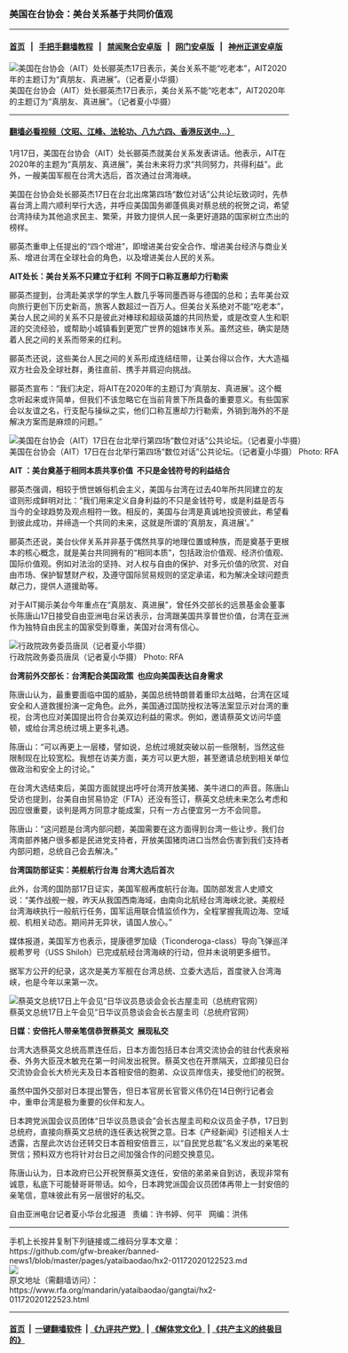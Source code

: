 ### 美国在台协会：美台关系基于共同价值观
------------------------

#### [首页](https://github.com/gfw-breaker/banned-news1/blob/master/README.md) &nbsp;&nbsp;|&nbsp;&nbsp; [手把手翻墙教程](https://github.com/gfw-breaker/guides/wiki) &nbsp;&nbsp;|&nbsp;&nbsp; [禁闻聚合安卓版](https://github.com/gfw-breaker/bn-android) &nbsp;&nbsp;|&nbsp;&nbsp; [网门安卓版](https://github.com/oGate2/oGate) &nbsp;&nbsp;|&nbsp;&nbsp; [神州正道安卓版](https://github.com/SzzdOgate/update) 



<div id="headerimg">
 <img alt="美国在台协会（AIT）处长郦英杰17日表示，美台关系不能“吃老本”，AIT2020年的主题订为“真朋友、真进展”。（记者夏小华摄）" src="https://www.rfa.org/mandarin/yataibaodao/gangtai/hx2-01172020122523.html/4e004e00.JPG/@@images/4d3241e5-d8a7-49fc-91f0-930799c3c325.jpeg" title="美国在台协会（AIT）处长郦英杰17日表示，美台关系不能“吃老本”，AIT2020年的主题订为“真朋友、真进展”。（记者夏小华摄）"/>
 <div id="headerimgcontents">
  <div id="headerimgcaption">
   <span>
    美国在台协会（AIT）处长郦英杰17日表示，美台关系不能“吃老本”，AIT2020年的主题订为“真朋友、真进展”。（记者夏小华摄）
   </span>
   <!-- zoomattribute -->
  </div>
  <!-- headerimgcaption -->
 </div>
 <!-- headerimagecontents -->
</div>

<hr/>


#### [翻墙必看视频（文昭、江峰、法轮功、八九六四、香港反送中...）](http://167.172.214.107/home.html)

<div id="storytext">
 <div>
  <div class="slot_header">
  </div>
 </div>
 <p>
  1月17日，美国在台协会（AIT）处长郦英杰就美台关系发表讲话。他表示，AIT在2020年的主题为“真朋友、真进展”，美台未来将力求“共同努力，共得利益”。此外，一艘美国军舰在台湾大选后，首次通过台湾海峡。
 </p>
 <p>
  美国在台协会处长郦英杰17日在台北出席第四场“数位对话”公共论坛致词时，先恭喜台湾上周六顺利举行大选，并呼应美国国务卿蓬佩奥对蔡总统的祝贺之词，希望台湾持续为其他追求民主、繁荣，并致力提供人民一条更好道路的国家树立杰出的榜样。
 </p>
 <p>
  郦英杰重申上任提出的“四个增进”，即增进美台安全合作、增进美台经济与商业关系、增进台湾在全球社会的角色，以及增进美台人民的关系。
 </p>
 <p>
 </p>
 <p>
 </p>
 <p>
  <b>
   AIT处长：美台关系不只建立于红利  不同于口称互惠却力行勒索
  </b>
 </p>
 <p>
  郦英杰提到，台湾赴美求学的学生人数几乎等同墨西哥与德国的总和；去年美台双向旅行更创下历史新高，旅客人数超过一百万人。但美台关系绝对不能“吃老本”，美台人民之间的关系不只是彼此对棒球和超级英雄的共同热爱，或是改变人生和职涯的交流经验，或帮助小城镇看到更宽广世界的姐妹市关系。虽然这些，确实是随着人民之间的关系而带来的红利。
 </p>
 <p>
  郦英杰还说，这些美台人民之间的关系形成连结纽带，让美台得以合作，大大造福双方社会及全球社群，勇往直前、携手并肩迎向挑战。
 </p>
 <p>
  郦英杰宣布：“我们决定，将AIT在2020年的主题订为‘真朋友、真进展’。这个概念听起来或许简单，但我们不该忽略它在当前背景下所具备的重要意义。有些国家会以友谊之名，行支配与操纵之实，他们口称互惠却力行勒索，外销到海外的不是解决方案而是麻烦的问题。”
 </p>
 <p>
  <div class="image-inline captioned" style="width:680px;">
   <div style="width:680px;">
    <img alt="美国在台协会（AIT）17日在台北举行第四场“数位对话”公共论坛。（记者夏小华摄）" src="https://www.rfa.org/mandarin/yataibaodao/gangtai/hx2-01172020122523.html/4e09.JPG" title="美国在台协会（AIT）17日在台北举行第四场“数位对话”公共论坛。（记者夏小华摄）"/>
   </div>
   <div class="image-caption">
    <span style="width:680px;">
     美国在台协会（AIT）17日在台北举行第四场“数位对话”公共论坛。（记者夏小华摄）
    </span>
    <span class="copyright">
     Photo: RFA
    </span>
   </div>
  </div>
 </p>
 <p>
  <b>
   AIT ：美台奠基于相同本质共享价值  不只是金钱符号的利益结合
  </b>
 </p>
 <p>
  郦英杰强调，相较于愤世嫉俗机会主义，美国与台湾在过去40年所共同建立的友谊则形成鲜明对比：“我们用来定义自身利益的不只是金钱符号，或是利益是否与当今的全球趋势及观点相符一致。相反的，美国与台湾是真诚地投资彼此，希望看到彼此成功，并缔造一个共同的未来，这就是所谓的‘真朋友，真进展’。”
 </p>
 <p>
  郦英杰还说，美台伙伴关系并非基于偶然共享的地理位置或种族，而是奠基于更根本的核心概念，就是美台共同拥有的“相同本质”，包括政治价值观、经济价值观、国际价值观。例如对法治的坚持、对人权与自由的保护、对多元价值的欣赏、对自由市场、保护智慧财产权，及遵守国际贸易规则的坚定承诺，和为解决全球问题贡献己力，提供人道援助等。
 </p>
 <p>
  对于AIT揭示美台今年重点在“真朋友、真进展”，曾任外交部长的远景基金会董事长陈唐山17日接受自由亚洲电台采访表示，台湾跟美国共享普世价值，台湾在亚洲作为独特自由民主的国家受到尊重，美国对台湾有信心。
 </p>
 <p>
  <div class="image-inline captioned" style="width:680px;">
   <div style="width:680px;">
    <img alt="行政院政务委员唐凤（记者夏小华摄）" src="https://www.rfa.org/mandarin/yataibaodao/gangtai/hx2-01172020122523.html/56db.JPG" title="行政院政务委员唐凤（记者夏小华摄）"/>
   </div>
   <div class="image-caption">
    <span style="width:680px;">
     行政院政务委员唐凤（记者夏小华摄）
    </span>
    <span class="copyright">
     Photo: RFA
    </span>
   </div>
  </div>
 </p>
 <p>
  <b>
   台湾前外交部长：台湾配合美国政策  也应向美国表达自身需求
  </b>
 </p>
 <p>
  陈唐山认为，最重要面临中国的威胁，美国总统特朗普着重印太战略，台湾在区域安全和人道救援扮演一定角色。此外，美国通过国防授权法等法案显示对台湾的重视，台湾也应对美国提出符合台美双边利益的需求。例如，邀请蔡英文访问华盛顿，或给台湾总统过境上更多礼遇。
 </p>
 <p>
  陈唐山：“可以再更上一层楼，譬如说，总统过境就突破以前一些限制，当然这些限制现在比较宽松。我想在访美方面，美方可以更大胆，甚至邀请总统到相关单位做政治和安全上的讨论。”
 </p>
 <p>
  在台湾大选结束后，美国方面就提出呼吁台湾开放美猪、美牛进口的声音。陈唐山受访也提到，台美自由贸易协定（FTA）还没有签订，蔡英文总统未来怎么考虑和因应很重要，谈判是两方同意才能成案，只有一方占便宜另一方不会同意。
 </p>
 <p>
  陈唐山：“这问题是台湾内部问题，美国需要在这方面得到台湾一些让步。我们台湾南部养猪户很多都是民进党支持者，开放美国猪肉进口当然会伤害到我们支持者内部问题，总统自己会去解决。”
 </p>
 <p>
  <b>
   台湾国防部证实：美舰航行台海 台湾大选后首次
  </b>
 </p>
 <p>
  此外，台湾的国防部17日证实，美国军舰再度航行台海。国防部发言人史顺文说：“美作战舰一艘，昨天从我国西南海域，由南向北航经台湾海峡北驶。美舰经台湾海峡执行一般航行任务，国军运用联合情监侦作为，全程掌握我周边海、空域舰、机相关动态。期间并无异状，请国人放心。”
 </p>
 <p>
  媒体报道，美国军方也表示，提康德罗加级（Ticonderoga-class）导向飞弹巡洋舰希罗号（USS Shiloh）已完成航经台湾海峡的行动，但并未说明更多细节。
 </p>
 <p>
  据军方公开的纪录，这次是美方军舰在台湾总统、立委大选后，首度驶入台湾海峡，也是今年以来第一次。
 </p>
 <p>
  <div class="image-inline captioned" style="width:680px;">
   <div style="width:680px;">
    <img alt="蔡英文总统17日上午会见“日华议员恳谈会会长古屋圭司（总统府官网）" src="https://www.rfa.org/mandarin/yataibaodao/gangtai/hx2-01172020122523.html/4e94.jpg" title="蔡英文总统17日上午会见“日华议员恳谈会会长古屋圭司（总统府官网）"/>
   </div>
   <div class="image-caption">
    <span style="width:680px;">
     蔡英文总统17日上午会见“日华议员恳谈会会长古屋圭司（总统府官网）
    </span>
    <span class="copyright">
    </span>
   </div>
  </div>
 </p>
 <p>
  <b>
   日媒：安倍托人带亲笔信恭贺蔡英文  展现私交
  </b>
 </p>
 <p>
  台湾大选蔡英文总统高票连任后，日本方面包括日本台湾交流协会的驻台代表泉裕泰、外务大臣茂木敏充在第一时间发出祝贺。蔡英文也在开票隔天，立即接见日台交流协会会长大桥光夫及日本首相安倍的胞弟、众议员岸信夫，接受他们的祝贺。
 </p>
 <p>
  虽然中国外交部对日本提出警告，但日本官房长官菅义伟仍在14日例行记者会中，重申台湾是极为重要的伙伴和友人。
 </p>
 <p>
  日本跨党派国会议员团体“日华议员恳谈会”会长古屋圭司和众议员金子恭，17日到总统府，直接向蔡英文总统的连任表达祝贺之意。日本《产经新闻》引述相关人士透露，古屋此次访台还转交日本首相安倍晋三，以“自民党总裁”名义发出的亲笔祝贺信；预料双方也将针对台日之间加强合作的问题交换意见。
 </p>
 <p>
  陈唐山认为，日本政府已公开祝贺蔡英文连任，安倍的弟弟亲自到访，表现非常有诚意，私底下可能替哥哥带话。如今，日本跨党派国会议员团体再带上一封安倍的亲笔信，意味彼此有另一层很好的私交。
 </p>
 <p>
 </p>
 <p>
  自由亚洲电台记者夏小华台北报道   责编：许书婷、何平   网编：洪伟
 </p>
</div>

<hr/>
手机上长按并复制下列链接或二维码分享本文章：<br/>
https://github.com/gfw-breaker/banned-news1/blob/master/pages/yataibaodao/hx2-01172020122523.md <br/>
<a href='https://github.com/gfw-breaker/banned-news1/blob/master/pages/yataibaodao/hx2-01172020122523.md'><img src='https://github.com/gfw-breaker/banned-news1/blob/master/pages/yataibaodao/hx2-01172020122523.md.png'/></a> <br/>
原文地址（需翻墙访问）：https://www.rfa.org/mandarin/yataibaodao/gangtai/hx2-01172020122523.html


------------------------
#### [首页](https://github.com/gfw-breaker/banned-news1/blob/master/README.md) &nbsp;|&nbsp; [一键翻墙软件](https://github.com/gfw-breaker/nogfw/blob/master/README.md) &nbsp;| [《九评共产党》](https://github.com/gfw-breaker/9ping.md/blob/master/README.md#九评之一评共产党是什么) | [《解体党文化》](https://github.com/gfw-breaker/jtdwh.md/blob/master/README.md) | [《共产主义的终极目的》](https://github.com/gfw-breaker/gczydzjmd.md/blob/master/README.md)


<img src='http://gfw-breaker.win/banned-news/pages/yataibaodao/hx2-01172020122523.md' width='0px' height='0px'/>